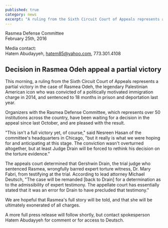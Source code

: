 ```yaml
---
published: true
category: news
excerpt: "A ruling from the Sixth Circuit Court of Appeals represents a partial victory in the case of Rasmea Odeh, the legendary Palestinian American icon who was convicted of a politically motivated immigration charge in 2014, and sentenced to 18 months in prison and deportation last year."
---
```



Rasmea Defense Committee
<br>February 25th, 2016

Media contact: 
<br>Hatem Abudayyeh, hatem85@yahoo.com, 773.301.4108


## Decision in Rasmea Odeh appeal a partial victory

This morning, a ruling from the Sixth Circuit Court of Appeals represents a partial victory in the case of Rasmea Odeh, the legendary Palestinian American icon who was convicted of a politically motivated immigration charge in 2014, and sentenced to 18 months in prison and deportation last year.

Organizers with the Rasmea Defense Committee, which represents over 50 institutions across the country, have been waiting for a decision in the appeal since last October, and are pleased with the result.

"This isn't a full victory yet, of course," said Nesreen Hasan of the committee's headquarters in Chicago, "but it really is what we were hoping for and anticipating at this stage. The conviction wasn't overturned altogether, but at least Judge Drain will be forced to rethink his decision on the torture evidence."  

The appeals court determined that Gershwin Drain, the trial judge who sentenced Rasmea, wrongfully barred expert torture witness, Dr. Mary Fabri, from testifying at the trial. According to lead attorney Michael Deutsch, "The case will be remanded [back to Drain] for a determination as to the admissibility of expert testimony. The appellate court has essentially stated that it was an error for Drain to have precluded that testimony."

We are hopeful that Rasmea's full story will be told, and that she will be ultimately exonerated of all charges.

A more full press release will follow shortly, but contact spokesperson Hatem Abudayyeh for comment or for access to Deutsch.
